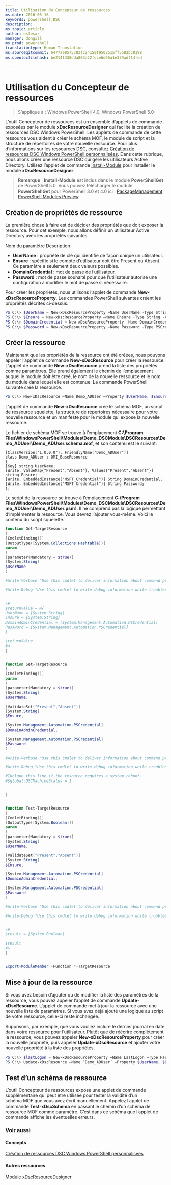 ```yaml
---
title: Utilisation du Concepteur de ressources
ms.date: 2016-05-16
keywords: powershell,DSC
description: 
ms.topic: article
author: eslesar
manager: dongill
ms.prod: powershell
translationtype: Human Translation
ms.sourcegitcommit: 6477ae8575c83fc24150f9502515ff5b82bc8198
ms.openlocfilehash: be2141330dda803a22fdce6d65a1e379adf14fed

---
```


# Utilisation du Concepteur de ressources

> S’applique à : Windows PowerShell 4.0, Windows PowerShell 5.0

L’outil Concepteur de ressources est un ensemble d’applets de commande exposées par le module **xDscResourceDesigner** qui facilite la création de ressources DSC Windows PowerShell. Les applets de commande de cette ressource vous aident à créer le schéma MOF, le module de script et la structure de répertoires de votre nouvelle ressource. Pour plus d’informations sur les ressources DSC, consultez [Création de ressources DSC Windows PowerShell personnalisées](authoringResource.md).
Dans cette rubrique, nous allons créer une ressource DSC qui gère les utilisateurs Active Directory.
Utilisez l’applet de commande [Install-Module](https://technet.microsoft.com/en-us/library/dn807162.aspx) pour installer le module **xDscResourceDesigner**.

>**Remarque** : **Install-Module** est inclus dans le module **PowerShellGet** de PowerShell 5.0. Vous pouvez télécharger le module **PowerShellGet** pour PowerShell 3.0 et 4.0 ici : [PackageManagement PowerShell Modules Preview](https://www.microsoft.com/en-us/download/details.aspx?id=49186).

## Création de propriétés de ressource
La première chose à faire est de décider des propriétés que doit exposer la ressource. Pour cet exemple, nous allons définir un utilisateur Active Directory avec les propriétés suivantes.
 
Nom du paramètre  Description
* **UserName** : propriété de clé qui identifie de façon unique un utilisateur.
* **Ensure** : spécifie si le compte d’utilisateur doit être Present ou Absent. Ce paramètre a seulement deux valeurs possibles.
* **DomainCredential** : mot de passe de l’utilisateur.
* **Password** : mot de passe souhaité pour que l’utilisateur autorise une configuration à modifier le mot de passe si nécessaire.

Pour créer les propriétés, nous utilisons l’applet de commande **New-xDscResourceProperty**. Les commandes PowerShell suivantes créent les propriétés décrites ci-dessus.

```powershell
PS C:\> $UserName = New-xDscResourceProperty –Name UserName -Type String -Attribute Key
PS C:\> $Ensure = New-xDscResourceProperty –Name Ensure -Type String -Attribute Write –ValidateSet “Present”, “Absent”
PS C:\> $DomainCredential = New-xDscResourceProperty –Name DomainCredential-Type PSCredential -Attribute Write
PS C:\> $Password = New-xDscResourceProperty –Name Password -Type PSCredential -Attribute Write
```

## Créer la ressource

Maintenant que les propriétés de la ressource ont été créées, nous pouvons appeler l’applet de commande **New-xDscResource** pour créer la ressource. L’applet de commande **New-xDscResource** prend la liste des propriétés comme paramètres. Elle prend également le chemin de l’emplacement auquel le module doit être créé, le nom de la nouvelle ressource et le nom du module dans lequel elle est contenue. La commande PowerShell suivante crée la ressource.

```powershell
PS C:\> New-xDscResource –Name Demo_ADUser –Property $UserName, $Ensure, $DomainCredential, $Password –Path ‘C:\Program Files\WindowsPowerShell\Modules’ –ModuleName Demo_DSCModule
```

L’applet de commande **New-xDscResource** crée le schéma MOF, un script de ressource squelette, la structure de répertoires nécessaire pour votre nouvelle ressource et un manifeste pour le module qui expose la nouvelle ressource.

Le fichier de schéma MOF se trouve à l’emplacement **C:\Program Files\WindowsPowerShell\Modules\Demo_DSCModule\DSCResources\Demo_ADUser\Demo_ADUser.schema.mof**, et son contenu est le suivant.

```
[ClassVersion("1.0.0.0"), FriendlyName("Demo_ADUser")]
class Demo_ADUser : OMI_BaseResource
{
[Key] string UserName;
[Write, ValueMap{"Present","Absent"}, Values{"Present","Absent"}] string Ensure;
[Write, EmbeddedInstance("MSFT_Credential")] String DomainCredential;
[Write, EmbeddedInstance("MSFT_Credential")] String Password;
};
```

Le script de la ressource se trouve à l’emplacement **C:\Program Files\WindowsPowerShell\Modules\Demo_DSCModule\DSCResources\Demo_ADUser\Demo_ADUser.psm1**. Il ne comprend pas la logique permettant d’implémenter la ressource. Vous devrez l’ajouter vous-même. Voici le contenu du script squelette.

```powershell
function Get-TargetResource
{
[CmdletBinding()]
[OutputType([System.Collections.Hashtable])]
param
(
[parameter(Mandatory = $true)]
[System.String]
$UserName
)

#Write-Verbose "Use this cmdlet to deliver information about command processing."

#Write-Debug "Use this cmdlet to write debug information while troubleshooting."


<#
$returnValue = @{
UserName = [System.String]
Ensure = [System.String]
DomainAdminCredential = [System.Management.Automation.PSCredential]
Password = [System.Management.Automation.PSCredential]
}

$returnValue
#>
}


function Set-TargetResource
{
[CmdletBinding()]
param
(
[parameter(Mandatory = $true)]
[System.String]
$UserName,

[ValidateSet("Present","Absent")]
[System.String]
$Ensure,

[System.Management.Automation.PSCredential]
$DomainAdminCredential,

[System.Management.Automation.PSCredential]
$Password
)

#Write-Verbose "Use this cmdlet to deliver information about command processing."

#Write-Debug "Use this cmdlet to write debug information while troubleshooting."

#Include this line if the resource requires a system reboot.
#$global:DSCMachineStatus = 1


}


function Test-TargetResource
{
[CmdletBinding()]
[OutputType([System.Boolean])]
param
(
[parameter(Mandatory = $true)]
[System.String]
$UserName,

[ValidateSet("Present","Absent")]
[System.String]
$Ensure,

[System.Management.Automation.PSCredential]
$DomainAdminCredential,

[System.Management.Automation.PSCredential]
$Password
)

#Write-Verbose "Use this cmdlet to deliver information about command processing."

#Write-Debug "Use this cmdlet to write debug information while troubleshooting."


<#
$result = [System.Boolean]

$result
#>
}


Export-ModuleMember -Function *-TargetResource
```

## Mise à jour de la ressource

Si vous avez besoin d’ajouter ou de modifier la liste des paramètres de la ressource, vous pouvez appeler l’applet de commande **Update-xDscResource**. L’applet de commande met à jour la ressource avec une nouvelle liste de paramètres. Si vous avez déjà ajouté une logique au script de votre ressource, celle-ci reste inchangée.

Supposons, par exemple, que vous vouliez inclure le dernier journal en date dans votre ressource pour l’utilisateur. Plutôt que de réécrire complètement la ressource, vous pouvez appeler **New-xDscResourceProperty** pour créer la nouvelle propriété, puis appeler **Update-xDscResource** et ajouter votre nouvelle propriété à la liste des propriétés.

```powershell
PS C:\> $lastLogon = New-xDscResourceProperty –Name LastLogon –Type Hashtable –Attribute Write –Description “For mapping users to their last log on time”
PS C:\> Update-xDscResource –Name ‘Demo_ADUser’ –Property $UserName, $Ensure, $DomainCredential, $Password, $lastLogon -Force
```

## Test d’un schéma de ressource

L’outil Concepteur de ressources expose une applet de commande supplémentaire qui peut être utilisée pour tester la validité d’un schéma MOF que vous avez écrit manuellement. Appelez l’applet de commande **Test-xDscSchema** en passant le chemin d’un schéma de ressource MOF comme paramètre. C’est dans ce schéma que l’applet de commande affiche les éventuelles erreurs.

### Voir aussi

#### Concepts
[Création de ressources DSC Windows PowerShell personnalisées](authoringResource.md)

#### Autres ressources
[Module xDscResourceDesigner](https://powershellgallery.com/packages/xDscResourceDesigner)




<!--HONumber=Jun16_HO4-->


